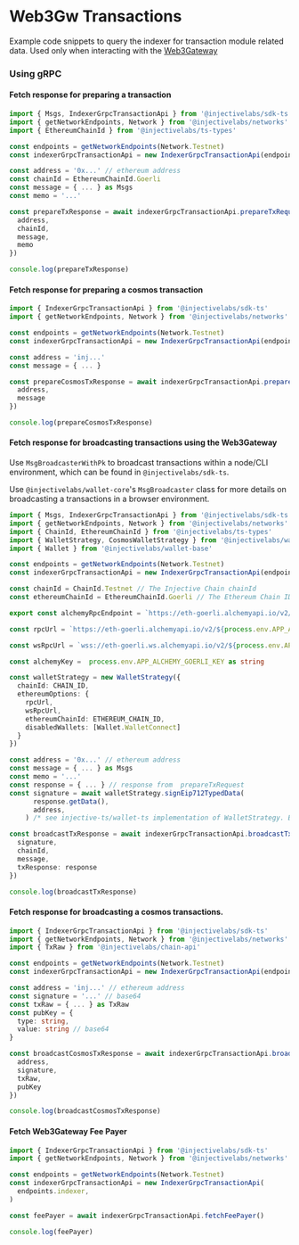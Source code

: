 # Web3Gw Transactions

Example code snippets to query the indexer for transaction module related data. Used only when interacting with the [Web3Gateway](../../transactions/web3-gateway.md)

### Using gRPC

#### Fetch response for preparing a transaction

```ts
import { Msgs, IndexerGrpcTransactionApi } from '@injectivelabs/sdk-ts'
import { getNetworkEndpoints, Network } from '@injectivelabs/networks'
import { EthereumChainId } from '@injectivelabs/ts-types'

const endpoints = getNetworkEndpoints(Network.Testnet)
const indexerGrpcTransactionApi = new IndexerGrpcTransactionApi(endpoints.indexer)

const address = '0x...' // ethereum address
const chainId = EthereumChainId.Goerli
const message = { ... } as Msgs
const memo = '...'

const prepareTxResponse = await indexerGrpcTransactionApi.prepareTxRequest({
  address,
  chainId,
  message,
  memo
})

console.log(prepareTxResponse)
```

#### Fetch response for preparing a cosmos transaction

```ts
import { IndexerGrpcTransactionApi } from '@injectivelabs/sdk-ts'
import { getNetworkEndpoints, Network } from '@injectivelabs/networks'

const endpoints = getNetworkEndpoints(Network.Testnet)
const indexerGrpcTransactionApi = new IndexerGrpcTransactionApi(endpoints.indexer)

const address = 'inj...'
const message = { ... }

const prepareCosmosTxResponse = await indexerGrpcTransactionApi.prepareCosmosTxRequest({
  address,
  message
})

console.log(prepareCosmosTxResponse)
```

#### Fetch response for broadcasting transactions using the Web3Gateway&#x20;

Use `MsgBroadcasterWithPk` to broadcast transactions within a node/CLI environment, which can be found in `@injectivelabs/sdk-ts`.&#x20;

Use `@injectivelabs/wallet-core`'s `MsgBroadcaster` class for more details on broadcasting a transactions in a browser environment.

```ts
import { Msgs, IndexerGrpcTransactionApi } from '@injectivelabs/sdk-ts'
import { getNetworkEndpoints, Network } from '@injectivelabs/networks'
import { ChainId, EthereumChainId } from '@injectivelabs/ts-types'
import { WalletStrategy, CosmosWalletStrategy } from '@injectivelabs/wallet-strategy'
import { Wallet } from '@injectivelabs/wallet-base'

const endpoints = getNetworkEndpoints(Network.Testnet)
const indexerGrpcTransactionApi = new IndexerGrpcTransactionApi(endpoints.indexer)

const chainId = ChainId.Testnet // The Injective Chain chainId
const ethereumChainId = EthereumChainId.Goerli // The Ethereum Chain ID

export const alchemyRpcEndpoint = `https://eth-goerli.alchemyapi.io/v2/${process.env.APP_ALCHEMY_GOERLI_KEY}`

const rpcUrl = `https://eth-goerli.alchemyapi.io/v2/${process.env.APP_ALCHEMY_GOERLI_KEY}`

const wsRpcUrl = `wss://eth-goerli.ws.alchemyapi.io/v2/${process.env.APP_ALCHEMY_GOERLI_KEY}`

const alchemyKey =  process.env.APP_ALCHEMY_GOERLI_KEY as string

const walletStrategy = new WalletStrategy({
  chainId: CHAIN_ID,
  ethereumOptions: {
    rpcUrl,
    wsRpcUrl,
    ethereumChainId: ETHEREUM_CHAIN_ID,
    disabledWallets: [Wallet.WalletConnect]
  }
})

const address = '0x...' // ethereum address
const message = { ... } as Msgs
const memo = '...'
const response = { ... } // response from  prepareTxRequest
const signature = await walletStrategy.signEip712TypedData(
      response.getData(),
      address,
    ) /* see injective-ts/wallet-ts implementation of WalletStrategy. Essentially, you use the signEip712TypedData method of the wallet, if the wallet supports signing ethereum transactions */

const broadcastTxResponse = await indexerGrpcTransactionApi.broadcastTxRequest({
  signature,
  chainId,
  message,
  txResponse: response
})

console.log(broadcastTxResponse)
```

#### Fetch response for broadcasting a cosmos transactions.&#x20;

```ts
import { IndexerGrpcTransactionApi } from '@injectivelabs/sdk-ts'
import { getNetworkEndpoints, Network } from '@injectivelabs/networks'
import { TxRaw } from '@injectivelabs/chain-api'

const endpoints = getNetworkEndpoints(Network.Testnet)
const indexerGrpcTransactionApi = new IndexerGrpcTransactionApi(endpoints.indexer)

const address = 'inj...' // ethereum address
const signature = '...' // base64
const txRaw = { ... } as TxRaw
const pubKey = {
  type: string,
  value: string // base64
}

const broadcastCosmosTxResponse = await indexerGrpcTransactionApi.broadcastCosmosTxRequest({
  address,
  signature,
  txRaw,
  pubKey
})

console.log(broadcastCosmosTxResponse)
```

#### Fetch Web3Gateway Fee Payer

```ts
import { IndexerGrpcTransactionApi } from '@injectivelabs/sdk-ts'
import { getNetworkEndpoints, Network } from '@injectivelabs/networks'

const endpoints = getNetworkEndpoints(Network.Testnet)
const indexerGrpcTransactionApi = new IndexerGrpcTransactionApi(
  endpoints.indexer,
)

const feePayer = await indexerGrpcTransactionApi.fetchFeePayer()

console.log(feePayer)
```

